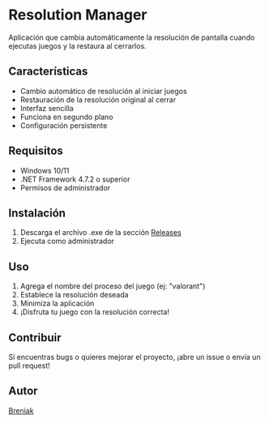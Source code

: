 # Resolution Manager

Aplicación que cambia automáticamente la resolución de pantalla cuando ejecutas juegos y la restaura al cerrarlos.

## Características

- Cambio automático de resolución al iniciar juegos
- Restauración de la resolución original al cerrar
- Interfaz sencilla
- Funciona en segundo plano
- Configuración persistente

## Requisitos

- Windows 10/11
- .NET Framework 4.7.2 o superior
- Permisos de administrador

## Instalación

1. Descarga el archivo .exe de la sección [Releases](https://github.com/tu-usuario/ResolutionManager/releases)
2. Ejecuta como administrador

## Uso

1. Agrega el nombre del proceso del juego (ej: "valorant")
2. Establece la resolución deseada
3. Minimiza la aplicación
4. ¡Disfruta tu juego con la resolución correcta!

## Contribuir

Si encuentras bugs o quieres mejorar el proyecto, ¡abre un issue o envía un pull request!

## Autor

[Breniak](https://github.com/tu-usuario)